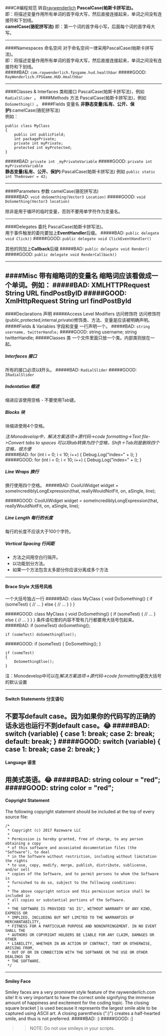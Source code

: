 ###C#编程规范  转自[raywenderlich](https://github.com/raywenderlich/c-sharp-style-guide#nomenclature)
**PascalCase(帕斯卡拼写法)。**  
即：将描述变量作用所有单词的首字母大写，然后直接连接起来，单词之间没有连接符和下划线。   
**camelCase(骆驼拼写法)**
即：第一个词的首字母小写，后面每个词的首字母大写。

--- 
####Namespaces 命名空间
对于命名空间一律采用PascalCase(帕斯卡拼写法)。  
即：将描述变量作用所有单词的首字母大写，然后直接连接起来，单词之间没有连接符和下划线。  
#####BAD:
`com.raywenderlich.fpsgame.hud.healthbar`
#####GOOD:
`RayWenderlich.FPSGame.HUD.Healthbar`

---
####Classes & Interfaces 类和接口
PascalCase(帕斯卡拼写法)，例如 `RadialSlider `。
####Methods 方法
PascalCase(帕斯卡拼写法)，例如 `DoSomething() `。
####Fields 变量名 
**非静态变量(私有、公开、保护)**:camelCase(骆驼拼写法)  
例如：  

    public class MyClass 
	{
	    public int publicField;
	    int packagePrivate;
	    private int myPrivate;
	    protected int myProtected;
	}
#####BAD:
`private int _myPrivateVariable`
#####GOOD:
`private int myPrivateVariable`		 
**静态变量(私有、公开、保护)**:PascalCase(帕斯卡拼写法)
例如 `public static int TheAnswer = 42;`

---
####Parameters 参数
camelCase(骆驼拼写法)  
#####BAD:
`void doSomething(Vector3 Location)`
#####GOOD:
`void DoSomething(Vector3 location)`  

除非是用于循环的临时变量，否则不要用单字符作为变量名。 

--- 
####Delegates 委托
PascalCase(帕斯卡拼写法)。  
用于事件触发的委托要加上**EventHandler**后缀。
#####BAD:
`public delegate void Click()`
#####GOOD:
`public delegate void ClickEventHandler()`   

其他的则加上**Callback**后缀
#####BAD:
`public delegate void Render()`
#####GOOD:
`public delegate void RenderCallback()` 

---  
####Misc 带有缩略词的变量名
缩略词应该看做成一个单词。例如：
#####BAD:
	XMLHTTPRequest
	String URL
	findPostByID
#####GOOD:
	XmlHttpRequest
	String url
	findPostById  
---
####Declarations 声明
#####Access Level Modifiers  访问修饰符
访问修饰符(public,protected,internal,private)修饰类、方法、变量是应该被明确声明。  
#####Fields & Variables  字段和变量
一行声明一个。
#####BAD:
`string username, twitterHandle;`
#####GOOD:
	string username;
	string twitterHandle;
#####Classes 类
一个文件里面只放一个类。内部类则放在一起。
##### Interfaces 接口
所有的接口必须以**I**开头。
#####BAD:
`RadialSlider`
#####GOOD:
`IRadialSlider `
##### Indentation 缩进
缩进应该使用空格 - 不要使用Tab键。
##### Blocks 块
块缩进使用4个空格。  

*注:Monodevelop中，解决方案选项->源代码->code formatting->Text file->Convert tabs to spaces 可以将tab转换为四个空格，Shift＋Tab则是删除四个空格，很方便*  
#####BAD:
	for (int i = 0; i < 10; i++) 
	{
 	  Debug.Log("index=" + i);
	}
#####GOOD:
	for (int i = 0; i < 10; i++) 
	{
	    Debug.Log("index=" + i);
	}
##### Line Wraps 换行
换行使用四个空格。
#####BAD:
	CoolUiWidget widget =
    		someIncrediblyLongExpression(that, reallyWouldNotFit, on, aSingle, line);

#####GOOD:
	CoolUiWidget widget =
    	someIncrediblyLongExpression(that, reallyWouldNotFit, on, aSingle, line);
##### Line Length 每行的长度
每行的长度不应该大于100个字符。
##### Vertical Spacing 行间距
* 方法之间用空白行隔开。
* 以功能划分方法。
* 如果一个方法包含太多部分你应该分离成多个方法

---
#### Brace Style 大括号风格
一个大括号独占一行
#####BAD:
	class MyClass {
	    void DoSomething() {
	        if (someTest) {
	          // ...
	        } else {
	          // ...
	        }
	    }
	}

#####GOOD:
	class MyClass
	{
	    void DoSomething()
	    {
	        if (someTest)
	        {
	          // ...
	        }
	        else
	        {
	          // ...
	        }
	    }
	}
条件语句里的内容不管有几行都要用大括号包起来。  
#####BAD:
	if (someTest)
	    doSomething();  
	
	if (someTest) doSomethingElse();
#####GOOD:
	if (someTest) 
	{
	    DoSomething();
	}  
	
	if (someTest)
	{
	    DoSomethingElse();
	}
注：Monodevelop中可以在*解决方案选项->源代码->code formatting*更改大括号的默认设置  

---
#### Switch Statements 分支语句
不要写default case。因为如果你的代码写的正确的话永远也运行不到default case。😂
#####BAD:
	switch (variable) 
	{
	    case 1:
	        break;
	    case 2:
	        break;
	    default:
	        break;
	}
#####GOOD:
	switch (variable) 
	{
	    case 1:
	        break;
	    case 2:
	        break;
	}
---
#### Language 语言
用美式英语。😂
#####BAD:
	string colour = "red";
#####GOOD:
	string color = "red";
---
#### Copyright Statement
The following copyright statement should be included at the top of every source file:  

	/*
	 * Copyright (c) 2017 Razeware LLC
	 * 
	 * Permission is hereby granted, free of charge, to any person obtaining a copy
	 * of this software and associated documentation files (the "Software"), to deal
	 * in the Software without restriction, including without limitation the rights
	 * to use, copy, modify, merge, publish, distribute, sublicense, and/or sell
	 * copies of the Software, and to permit persons to whom the Software is
	 * furnished to do so, subject to the following conditions:
	 * 
	 * The above copyright notice and this permission notice shall be included in
	 * all copies or substantial portions of the Software.
	 * 
	 * THE SOFTWARE IS PROVIDED "AS IS", WITHOUT WARRANTY OF ANY KIND, EXPRESS OR
	 * IMPLIED, INCLUDING BUT NOT LIMITED TO THE WARRANTIES OF MERCHANTABILITY,
	 * FITNESS FOR A PARTICULAR PURPOSE AND NONINFRINGEMENT. IN NO EVENT SHALL THE
	 * AUTHORS OR COPYRIGHT HOLDERS BE LIABLE FOR ANY CLAIM, DAMAGES OR OTHER
	 * LIABILITY, WHETHER IN AN ACTION OF CONTRACT, TORT OR OTHERWISE, ARISING FROM,
	 * OUT OF OR IN CONNECTION WITH THE SOFTWARE OR THE USE OR OTHER DEALINGS IN
	 * THE SOFTWARE.
	 */
---
#### Smiley Face
Smiley faces are a very prominent style feature of the raywenderlich.com site! It is very important to have the correct smile signifying the immense amount of happiness and excitement for the coding topic. The closing square bracket ] is used because it represents the largest smile able to be captured using ASCII art. A closing parenthesis (":)") creates a half-hearted smile, and thus is not preferred.
#####BAD:
:)
#####GOOD:
:]  
>>NOTE: Do not use smileys in your scripts.


